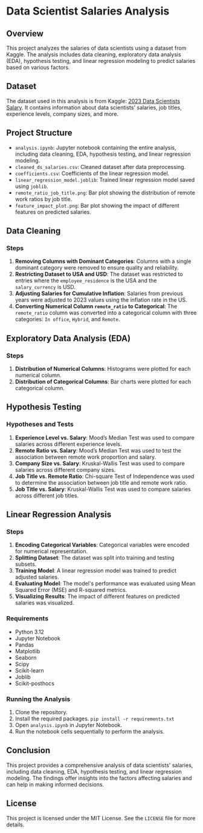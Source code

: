 # Data Scientist Salaries Analysis

## Overview

This project analyzes the salaries of data scientists using a dataset from Kaggle. The analysis includes data cleaning, exploratory data analysis (EDA), hypothesis testing, and linear regression modeling to predict salaries based on various factors.

## Dataset

The dataset used in this analysis is from Kaggle: [2023 Data Scientists Salary](https://www.kaggle.com/datasets/henryshan/2023-data-scientists-salary). It contains information about data scientists' salaries, job titles, experience levels, company sizes, and more.

## Project Structure

- `analysis.ipynb`: Jupyter notebook containing the entire analysis, including data cleaning, EDA, hypothesis testing, and linear regression modeling.
- `cleaned_ds_salaries.csv`: Cleaned dataset after data preprocessing.
- `coefficients.csv`: Coefficients of the linear regression model.
- `linear_regression_model.joblib`: Trained linear regression model saved using `joblib`.
- `remote_ratio_job_title.png`: Bar plot showing the distribution of remote work ratios by job title.
- `feature_impact_plot.png`: Bar plot showing the impact of different features on predicted salaries.

## Data Cleaning

### Steps

1. **Removing Columns with Dominant Categories**: Columns with a single dominant category were removed to ensure quality and reliability.
2. **Restricting Dataset to USA and USD**: The dataset was restricted to entries where the `employee_residence` is the USA and the `salary_currency` is USD.
3. **Adjusting Salaries for Cumulative Inflation**: Salaries from previous years were adjusted to 2023 values using the inflation rate in the US.
4. **Converting Numerical Column `remote_ratio` to Categorical**: The `remote_ratio` column was converted into a categorical column with three categories: `In office`, `Hybrid`, and `Remote`.

## Exploratory Data Analysis (EDA)

### Steps

1. **Distribution of Numerical Columns**: Histograms were plotted for each numerical column.
2. **Distribution of Categorical Columns**: Bar charts were plotted for each categorical column.

## Hypothesis Testing

### Hypotheses and Tests

1. **Experience Level vs. Salary**: Mood’s Median Test was used to compare salaries across different experience levels.
2. **Remote Ratio vs. Salary**: Mood’s Median Test was used to test the association between remote work proportion and salary.
3. **Company Size vs. Salary**: Kruskal-Wallis Test was used to compare salaries across different company sizes.
4. **Job Title vs. Remote Ratio**: Chi-square Test of Independence was used to determine the association between job title and remote work ratio.
5. **Job Title vs. Salary**: Kruskal-Wallis Test was used to compare salaries across different job titles.

## Linear Regression Analysis

### Steps

1. **Encoding Categorical Variables**: Categorical variables were encoded for numerical representation.
2. **Splitting Dataset**: The dataset was split into training and testing subsets.
3. **Training Model**: A linear regression model was trained to predict adjusted salaries.
4. **Evaluating Model**: The model's performance was evaluated using Mean Squared Error (MSE) and R-squared metrics.
5. **Visualizing Results**: The impact of different features on predicted salaries was visualized.

### Requirements

- Python 3.12
- Jupyter Notebook
- Pandas
- Matplotlib
- Seaborn
- Scipy
- Scikit-learn
- Joblib
- Scikit-posthocs

### Running the Analysis

1. Clone the repository.
2. Install the required packages. 
`pip install -r requirements.txt`
3. Open `analysis.ipynb` in Jupyter Notebook.
4. Run the notebook cells sequentially to perform the analysis.

## Conclusion

This project provides a comprehensive analysis of data scientists' salaries, including data cleaning, EDA, hypothesis testing, and linear regression modeling. The findings offer insights into the factors affecting salaries and can help in making informed decisions.

## License

This project is licensed under the MIT License. See the `LICENSE` file for more details.